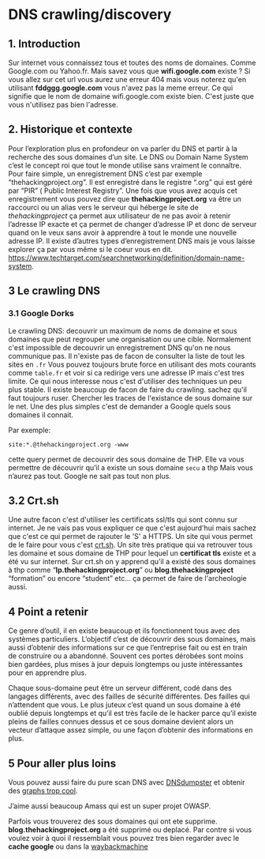 
# DNS crawling/discovery

## 1. Introduction
Sur internet vous connaissez tous et toutes des noms de domaines. Comme Google.com ou Yahoo.fr.
Mais savez vous que **wifi.google.com** existe ? Si vous allez sur cet url vous aurez une erreur 404 mais vous noterez qu'en utilisant **fddggg.google.com** vous n'avez pas la meme erreur. Ce qui signifie que le nom de domaine wifi.google.com existe bien. C'est juste que vous n'utilisez pas bien l'adresse.


## 2. Historique et contexte
Pour l’exploration plus en profondeur on va parler du DNS et partir à la recherche des sous domaines d’un site.
Le DNS ou Domain Name System c’est le concept roi que tout le monde utilise sans vraiment le connaître. Pour faire simple, un enregistrement DNS c’est par exemple “thehackingproject.org”. Il est enregistré dans le registre “.org”  qui est géré par “PIR” ( Public Interest Registry”.
Une fois que vous avez acquis cet enregistrement vous pouvez dire que **thehackingproject.org** va être un raccourci ou un alias vers le serveur qui héberge le site de *thehackingproject* ça permet aux utilisateur de ne pas avoir à retenir l’adresse IP exacte et ça permet de changer d’adresse IP et donc de serveur quand on le veux sans avoir à apprendre à tout le monde une nouvelle adresse IP.
Il existe d’autres types d’enregistrement DNS mais je vous laisse explorer ça par vous même si le coeur vous en dit. https://www.techtarget.com/searchnetworking/definition/domain-name-system.

## 3 Le crawling DNS

### 3.1 Google Dorks
Le crawling DNS: decouvrir un maximum de noms de domaine et sous domaines que peut regrouper une organisation ou une cible.
Normalement c'est impossible de decouvrir un enregistrement DNS qu'on ne nous communique pas. Il n'existe pas de facon de consulter la liste de tout les sites en `.fr`
Vous pouvez toujours brute force en utilisant des mots courants comme `table.fr` et voir si ca redirige vers une adresse IP mais c'est tres limite.
Ce qui nous interesse nous c'est d'utiliser des techniques un peu plus stable. Il existe beaucoup de facon de faire du crawling. sachez qu'il faut toujours ruser. Chercher les traces de l'existance de sous domaine sur le net.
Une des plus simples c'est de demander a Google quels sous domaines il connait.

Par exemple:
```
site:*.@thehackingproject.org -www
```

cette query permet de decouvrir des sous domaine de THP.
Elle va vous permettre de découvrir qu’il a existe un sous domaine `secu` a thp
Mais vous n’aurez pas tout. Google ne sait pas tout non plus.

## 3.2 Crt.sh

Une autre facon c'est d'utiliser les certificats ssl/tls qui sont connu sur internet. Je ne vais pas vous expliquer ce que c'est aujourd'hui mais sachez que c'est ce qui permet de rajouter le 'S' a HTTPS.
Un site qui vous permet de le faire pour vous c'est [crt.sh](https://crt.sh). Un site très pratique qui va retrouver tous les domaine et sous domaine de THP pour lequel un **certificat tls** existe et a été vu sur internet.
Sur crt.sh on y apprend qu’il a existé des sous domaines à thp comme “**lp.thehackingproject.org**” ou **blog.thehackingproject**
“formation” ou encore “student” etc... ça permet de faire de l'archeologie aussi.


## 4 Point a retenir
Ce genre d’outil, il  en existe beaucoup et ils fonctionnent tous avec des systèmes particuliers.
L’objectif c’est de découvrir des sous domaines, mais aussi d’obtenir des informations sur ce que l’entreprise fait ou est en train de construire ou a abandonné.
Souvent ces portes dérobées sont moins bien gardées, plus mises à jour depuis longtemps ou juste intéressantes pour en apprendre plus.


Chaque sous-domaine peut être un serveur différent, codé dans des langages différents, avec des failles de sécurité différentes.
Des failles qui n’attendent que vous. Le plus juteux c’est quand un sous domaine à été oublié depuis longtemps et qu’il est très facile de le hacker parce qu’il existe pleins de failles connues dessus et ce sous domaine devient alors un vecteur d’attaque assez simple, ou une façon d’obtenir des informations en plus.


## 5 Pour aller plus loins
Vous pouvez aussi faire du pure scan DNS avec [DNSdumpster](https://dnsdumpster.com)
et obtenir des [graphs trop cool](https://dnsdumpster.com/static/graph/google.com-202111181635.html).

J’aime aussi beaucoup Amass qui est un super projet OWASP.

Parfois vous trouverez des sous domaines qui ont ete supprime.
**blog.thehackingproject.org** a été supprimé ou deplacé. Par contre si vous voulez voir à quoi il ressemblait vous pouvez tres bien regarder avec le **cache google** ou dans la [waybackmachine](https://archive.org/web/)


